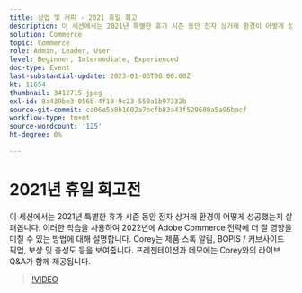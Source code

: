 ```yaml
---
title: 상업 및 커피 - 2021 휴일 회고
description: 이 세션에서는 2021년 특별한 휴가 시즌 동안 전자 상거래 환경이 어떻게 성공했는지 살펴봅니다. 이러한 학습을 사용하여 2022년에 Adobe Commerce 전략에 더 잘 영향을 미칠 수 있는 방법에 대해 설명합니다. Corey는 제품 스톡 알림, BOPIS / 커브사이드 픽업, 보상 및 충성도 등을 보여줍니다. 프레젠테이션과 데모에는 Corey와의 라이브 Q&A가 함께 제공됩니다.
solution: Commerce
topic: Commerce
role: Admin, Leader, User
level: Beginner, Intermediate, Experienced
doc-type: Event
last-substantial-update: 2023-01-06T00:00:00Z
kt: 11654
thumbnail: 3412715.jpeg
exl-id: 8a439be3-056b-4f19-9c23-550a1b97332b
source-git-commit: ca06e5a8b1602a7bcfb83a43f529680a5a96bacf
workflow-type: tm+mt
source-wordcount: '125'
ht-degree: 0%

---
```


# 2021년 휴일 회고전

이 세션에서는 2021년 특별한 휴가 시즌 동안 전자 상거래 환경이 어떻게 성공했는지 살펴봅니다. 이러한 학습을 사용하여 2022년에 Adobe Commerce 전략에 더 잘 영향을 미칠 수 있는 방법에 대해 설명합니다. Corey는 제품 스톡 알림, BOPIS / 커브사이드 픽업, 보상 및 충성도 등을 보여줍니다. 프레젠테이션과 데모에는 Corey와의 라이브 Q&amp;A가 함께 제공됩니다.

>[!VIDEO](https://video.tv.adobe.com/v/3412715/?quality=12&learn=on)
